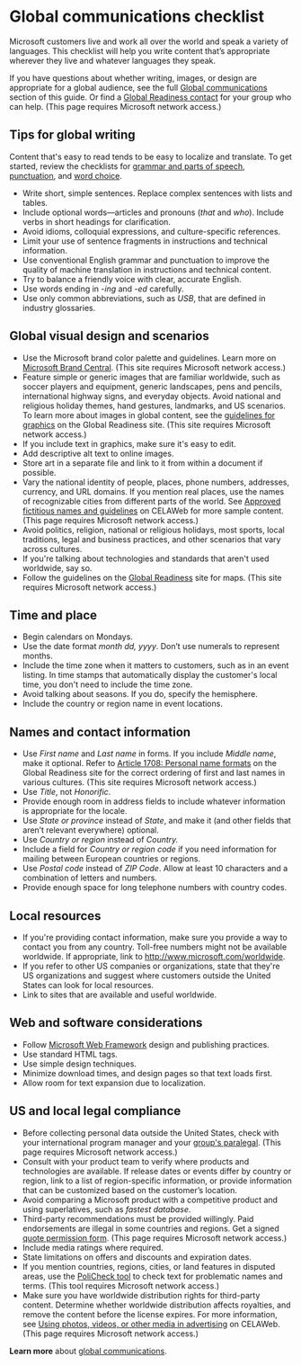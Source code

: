 # Global communications checklist

Microsoft
customers live and work all over the world and speak a variety of
languages. This checklist will help you write content that’s appropriate
wherever they live and whatever languages they speak. 

If you have questions about whether writing, images, or design are appropriate for a global audience, see the full [Global communications](/style-guide/global-communications/) section of this guide. Or find a [Global Readiness contact](https://microsoft.sharepoint.com/teams/celaGlobalReadiness/Pages/Contact-Us.aspx) for your group who can help. (This page requires Microsoft network access.)

## Tips for global writing 

Content that's easy to read tends to be easy to localize and translate. To get started, review the checklists for [grammar and parts of speech](/style-guide/checklists/grammar-parts-of-speech-checklist), [punctuation](/style-guide/checklists/punctuation-checklist), and [word choice](/style-guide/word-choice/). 

  - Write short, simple sentences. Replace complex sentences with lists and tables. 
  - Include optional words—articles and pronouns (*that* and *who*). Include verbs in short headings for clarification.
  - Avoid idioms, colloquial expressions, and culture-specific references.
  - Limit your use of sentence fragments in instructions and technical information. 
  - Use
    conventional English grammar and punctuation to improve the quality of
    machine translation in instructions and technical content. 
  - Try to balance a friendly voice with clear, accurate English. 
  - Use words ending in *-ing* and *-ed* carefully. 
  - Use only common abbreviations, such as *USB*, that are defined in industry glossaries. 

## Global visual design and scenarios 

  - Use the Microsoft brand color palette and guidelines. Learn more on [Microsoft Brand Central](https://microsoft.sharepoint.com/teams/BrandCentral/Pages/The-Microsoft-brand-Core-elements-Color.aspx "Brand Central website"). (This site requires Microsoft network access.)
  - Feature
    simple or generic images that are familiar worldwide, such as soccer
    players and equipment, generic landscapes, pens and pencils,
    international highway signs, and everyday objects. Avoid national and
    religious holiday themes, hand gestures, landmarks, and US
    scenarios. To learn more about images in global content, see the [guidelines for graphics](https://microsoft.sharepoint.com/teams/celaGlobalReadiness/Pages/GuidelinesforGraphics.aspx) on the Global Readiness site. (This site requires Microsoft network access.)
  - If you include text in graphics, make sure it's easy to edit. 
  - Add descriptive alt text to online images. 
  - Store art in a separate file and link to it from within a document if possible. 
  - Vary
    the national identity of people, places, phone numbers, addresses,
    currency, and URL domains. If you mention real places, use the names of
    recognizable cities from different parts of the world. See [Approved fictitious names and guidelines](https://microsoft.sharepoint.com/sites/LCAWeb/Home/Copyrights-Trademarks-and-Patents/Trademarks/Fictitious-Names) on CELAWeb for more sample content. (This page requires Microsoft network access.)
  - Avoid
    politics, religion, national or religious holidays, most sports, local
    traditions, legal and business practices, and other scenarios that vary
    across cultures. 
  - If you're talking about technologies and standards that aren't used worldwide, say so. 
  - Follow the guidelines on the [Global Readiness](https://microsoft.sharepoint.com/teams/celaGlobalReadiness/Pages/GuidelinesforGraphics.aspx#maps-globes) site for maps. (This site requires Microsoft network access.)

## Time and place 

  - Begin calendars on Mondays. 
  - Use the date format *month dd, yyyy*. Don’t use numerals to represent months. 
  - Include the time zone when it matters to customers, such as in an event listing. In time stamps that automatically display the customer's local time, you don't need to include the time zone.
  - Avoid talking about seasons. If you do, specify the hemisphere. 
  - Include the country or region name in event locations. 

## Names and contact information

  - Use *First name* and *Last name* in forms. If you include *Middle name*, make it optional. Refer to [Article 1708: Personal name formats](https://microsoft.sharepoint.com/teams/celaGlobalReadiness/KBLibrary/1708.docx?web=1 "GPWeb KB article")
    on the Global Readiness site for the correct ordering of first and last
    names in various cultures. (This site requires Microsoft network
    access.)
  - Use *Title*, not *Honorific*. 
  - Provide enough room in address fields to include whatever information is appropriate for the locale. 
  - Use *State* *or* *province* instead of *State*, and make it (and other fields that aren’t relevant everywhere) optional. 
  - Use *Country or region* instead of *Country.* 
  - Include a field for *Country or region code* if you need information for mailing between European countries or regions.
  - Use *Postal code* instead of *ZIP* *Code*. Allow at least 10 characters and a combination of letters and numbers. 
  - Provide enough space for long telephone numbers with country codes. 

## Local resources 

  - If
    you're providing contact information, make sure you provide a way to
    contact you from any country. Toll-free numbers might not be available
    worldwide. If appropriate, link to <http://www.microsoft.com/worldwide>. 
  - If
    you refer to other US companies or organizations, state that they're US
    organizations and suggest where customers outside the United States can
    look for local resources. 
  - Link to sites that are available and useful worldwide. 

## Web and software considerations 

  - Follow [Microsoft Web Framework](http://www.getmwf.com/) design and publishing practices.
  - Use standard HTML tags. 
  - Use simple design techniques. 
  - Minimize download times, and design pages so that text loads first. 
  - Allow room for text expansion due to localization.

## US and local legal compliance

  - Before
    collecting personal data outside the United States, check
    with your international program manager and your [group's paralegal](https://microsoft.sharepoint.com/sites/lcaweb/Pages/Applications/LegalContact.aspx). (This page requires Microsoft network access.)
  - Consult
    with your product team to verify where products and technologies are
    available. If release dates or events differ by country or region, link
    to a list of region-specific information, or provide information that
    can be customized based on the customer’s location.
  - Avoid comparing a Microsoft product with a competitive product and using superlatives, such as *fastest database*. 
  - Third-party
    recommendations must be provided willingly. Paid endorsements are
    illegal in some countries and regions. Get a signed [](https://microsoft.sharepoint.com/sites/LCAWebAuthoring/LSWDocuments/Quote_Permission_Form_Marketing.doc?d=wb65038057ef041d7b5375f9db989fd0a&Source=https%3A%2F%2Fmicrosoft%2Esharepoint%2Ecom%2Fsites%2FLCAWebAuthoring%2FLSWDocuments%2FForms%2FAllItems%2Easpx%3FInitialTabId%3DRibbon%252ERead%26VisibilityContext%3DWSSTabPersistence%23InplviewHash1adbcfb2%2D6303%2D44d4%2D8b6d%2D6e5d0d3e7dfb%3DInitialTabId%253DRibbon%25252ERead%2DVisibilityContext%253DWSSTabPersistence%2DSortField%253DModified%2DSortDir%253DDesc)[quote permission form](https://microsoft.sharepoint.com/sites/LCAWebAuthoring/LSWDocuments/Quote_Permission_Form_Marketing.doc?d=wb65038057ef041d7b5375f9db989fd0a&Source=https%3A%2F%2Fmicrosoft%2Esharepoint%2Ecom%2Fsites%2FLCAWebAuthoring%2FLSWDocuments%2FForms%2FAllItems%2Easpx%3FInitialTabId%3DRibbon%252ERead%26VisibilityContext%3DWSSTabPersistence%23InplviewHash1adbcfb2%2D6303%2D44d4%2D8b6d%2D6e5d0d3e7dfb%3DInitialTabId%253DRibbon%25252ERead%2DVisibilityContext%253DWSSTabPersistence%2DSortField%253DModified%2DSortDir%253DDesc). (This page requires Microsoft network access.)
  - Include media ratings where required. 
  - State limitations on offers and discounts and expiration dates. 
  - If you mention countries, regions, cities, or land features in disputed areas, use the [PoliCheck tool](https://microsoft.sharepoint.com/teams/celaGlobalReadiness/Pages/PoliCheck.aspx) to check text for problematic names and terms. (This tool requires Microsoft network access.)
  - Make
    sure you have worldwide distribution rights for third-party content.
    Determine whether worldwide distribution affects royalties, and remove
    the content before the license expires. For more information, see [Using photos, videos, or other media in advertising](https://microsoft.sharepoint.com/sites/LCAWeb/Home/Marketing/Marketing-and-Advertising-Content/Photos-and-Other-Media) on CELAWeb. (This page requires Microsoft network access.)

**Learn more** about [global communications](/style-guide/global-communications/). 
